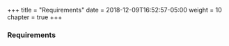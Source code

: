 +++
title = "Requirements"
date = 2018-12-09T16:52:57-05:00
weight = 10
chapter = true
+++

### Requirements


